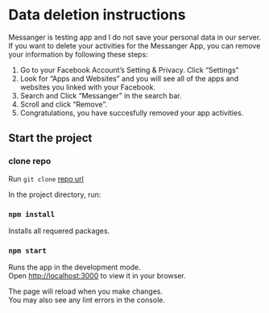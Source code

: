 # Data deletion instructions
Messanger is testing app and I do not save your personal data in our server. If you want to delete your activities for the Messanger App, you can remove your information by following these steps:
1. Go to your Facebook Account’s Setting & Privacy. Click “Settings”
2. Look for “Apps and Websites” and you will see all of the apps and websites you linked with your Facebook.
3. Search and Click “Messanger” in the search bar.
4. Scroll and click “Remove”.
5. Congratulations, you have succesfully removed your app activities.

## Start the project

### clone repo

Run `git clone` [repo url](https://github.com/dianalemen/fp-hometask.git)

In the project directory, run:

### `npm install`

Installs all requered packages.

### `npm start`

Runs the app in the development mode.\
Open [http://localhost:3000](http://localhost:3000) to view it in your browser.

The page will reload when you make changes.\
You may also see any lint errors in the console.

